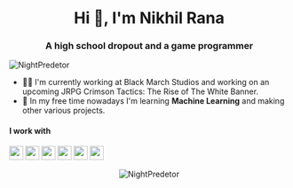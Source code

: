 <h1 align="center">Hi 👋, I'm Nikhil Rana</h1>
<h3 align="center">A high school dropout and a game programmer</h3>
<p align="left"> <img src="https://komarev.com/ghpvc/?username=NightPredetor" alt="NightPredetor" /></p>


- 👩‍💻 I'm currently working at Black March Studios and working on an upcoming JRPG Crimson Tactics: The Rise of The White Banner.
- 🌱 In my free time nowadays I'm learning **Machine Learning** and making other various projects.

<h4>I work with</h4>
<p align="left">
<img src="https://img.shields.io/badge/c%23-%23239120.svg?style=for-the-badge&logo=c-sharp&logoColor=white" height="25"/>
<img src="https://img.shields.io/badge/c++-%2300599C.svg?style=for-the-badge&logo=c%2B%2B&logoColor=white" height="25"/>
<img src="https://img.shields.io/badge/unity-%23000000.svg?style=for-the-badge&logo=unity&logoColor=white" height="25"/>
<img src="https://img.shields.io/badge/python-3776AB.svg?&style=for-the-badge&logo=python&logoColor=white" height="25"/>
<img src="https://img.shields.io/badge/javascript-F7DF1E.svg?&style=for-the-badge&logo=javascript&logoColor=white" height="25"/>
<img src="https://img.shields.io/badge/VS%20Code-007ACC.svg?&style=for-the-badge&logo=visual-studio-code&logoColor=white" height="25"/>
</p>

 
 <p align="center"> 
 
 <img src="https://github-readme-stats.vercel.app/api?username=NightPredetor&show_icons=true&hide=contribs" alt="NightPredetor" /> 
 
 </p>


<!--

For ICON With Text
    https://img.shields.io/badge/HereText-FF9800.svg?&style=for-the-badge&logo=HereIconName&logoColor=white
    
For Github Stats
    https://github-readme-stats.vercel.app/api?username=HereUsername&show_icons=true

For Profile View
    https://komarev.com/ghpvc/?username=HereUsername

For Auto Generate
    https://rahuldkjain.github.io/gh-profile-readme-generator/

For County Flag ICOn
    https://www.flaticon.com/

For ICON Idea
    https://simpleicons.org/

-->

<!-- ![Visitor Count](https://profile-counter.glitch.me/devded/count.svg) -->
